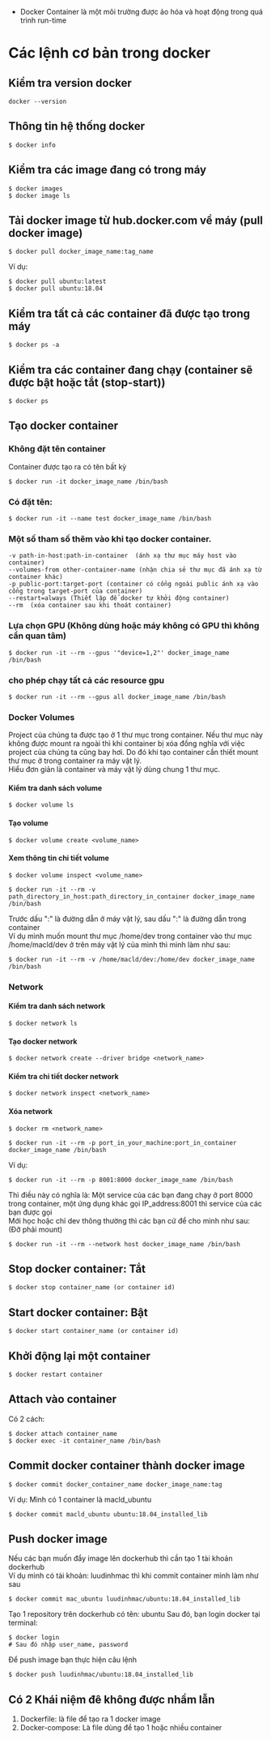 - Docker Container là một môi trường được ảo hóa và hoạt động trong quá trình run-time

# Các lệnh cơ bản trong docker
## Kiểm tra version docker
```
docker --version
```
## Thông tin hệ thống docker
```
$ docker info
```
## Kiểm tra các image đang có trong máy
```
$ docker images
$ docker image ls
```
## Tải docker image từ hub.docker.com về máy (pull docker image)
```
$ docker pull docker_image_name:tag_name
```
Ví dụ:
```
$ docker pull ubuntu:latest
$ docker pull ubuntu:18.04
```
## Kiểm tra tất cả các container đã được tạo trong máy
```
$ docker ps -a
```
## Kiểm tra các container đang chạy (container sẽ được bật hoặc tắt (stop-start))
```
$ docker ps 
```
## Tạo docker container
### Không đặt tên container
Container được tạo ra có tên bất kỳ
```
$ docker run -it docker_image_name /bin/bash 
```
### Có đặt tên:
```
$ docker run -it --name test docker_image_name /bin/bash 
```
### Một số tham số thêm vào khi tạo docker container.
```
-v path-in-host:path-in-container  (ánh xạ thư mục máy host vào container)
--volumes-from other-container-name (nhận chia sẻ thư mục đã ánh xạ từ container khác)
-p public-port:target-port (container có cổng ngoài public ánh xạ vào cổng trong target-port của container)
--restart=always (Thiết lập để docker tự khởi động container)
--rm  (xóa container sau khi thoát container)
```
### Lựa chọn GPU (Không dùng hoặc máy không có GPU thì không cần quan tâm)
```
$ docker run -it --rm --gpus '"device=1,2"' docker_image_name /bin/bash
```
### cho phép chạy tất cả các resource gpu
```
$ docker run -it --rm --gpus all docker_image_name /bin/bash 
```
### Docker Volumes
Project của chúng ta được tạo ở 1 thư mục trong container. Nếu thư mục này không được mount ra ngoài thì khi container bị xóa đồng nghĩa với việc  
project của chúng ta cũng bay hơi. Do đó khi tạo container cần thiết mount thư mục ở trong container ra máy vật lý.  
Hiểu đơn giản là container và máy vật lý dùng chung 1 thư mục. 
#### Kiểm tra danh sách volume
```
$ docker volume ls
```
#### Tạo volume
```
$ docker volume create <volume_name>
```
#### Xem thông tin chi tiết volume
```
$ docker volume inspect <volume_name>
```
```
$ docker run -it --rm -v path_directory_in_host:path_directory_in_container docker_image_name /bin/bash 
```
Trước dấu ":" là đường dẫn ở máy vật lý, sau dấu ":" là đường dẫn trong container  
Ví dụ mình muốn mount thư mục /home/dev trong container vào thư mục /home/macld/dev ở trên máy vật lý của mình thì mình làm như sau:
```
$ docker run -it --rm -v /home/macld/dev:/home/dev docker_image_name /bin/bash 
```

### Network
#### Kiểm tra danh sách network
```
$ docker network ls
```
#### Tạo docker network
```
$ docker network create --driver bridge <network_name>
```
#### Kiểm tra chi tiết docker network
```
$ docker network inspect <network_name>
```
#### Xóa network
```
$ docker rm <network_name>
```
```
$ docker run -it --rm -p port_in_your_machine:port_in_container docker_image_name /bin/bash 
```
Ví dụ: 
```
$ docker run -it --rm -p 8001:8000 docker_image_name /bin/bash 
```
Thì điều này có nghĩa là: Một service của các bạn đang chạy ở port 8000 trong container, một ứng dụng khác gọi IP_address:8001 thì service của các bạn được gọi  
Mới học hoặc chỉ dev thông thường thì các bạn cứ để cho mình như sau: (Đỡ phải mount)
```
$ docker run -it --rm --network host docker_image_name /bin/bash 
```

## Stop docker container: Tắt
```
$ docker stop container_name (or container id)
```
## Start docker container: Bật
```
$ docker start container_name (or container id)
```
## Khởi động lại một container
```
$ docker restart container
```

## Attach vào container
Có 2 cách:
```
$ docker attach container_name
$ docker exec -it container_name /bin/bash 
```
## Commit docker container thành docker image
```
$ docker commit docker_container_name docker_image_name:tag
```
Ví dụ: Mình có 1 container là macld_ubuntu
```
$ docker commit macld_ubuntu ubuntu:18.04_installed_lib
```
## Push docker image
Nếu các bạn muốn đẩy image lên dockerhub thì cần tạo 1 tài khoản dockerhub  
Ví dụ mình có tài khoản: luudinhmac thì khi commit container mình làm như sau  
```
$ docker commit mac_ubuntu luudinhmac/ubuntu:18.04_installed_lib
```
Tạo 1 repository trên dockerhub có tên: ubuntu
Sau đó, bạn login docker tại terminal:
```
$ docker login
# Sau đó nhập user_name, password
```
Để push image bạn thực hiện câu lệnh
```
$ docker push luudinhmac/ubuntu:18.04_installed_lib
```

## Có 2 Khái niệm đê không được nhầm lẫn
1. Dockerfile: là file để tạo ra 1 docker image
2. Docker-compose: Là file dùng để tạo 1 hoặc nhiều container
